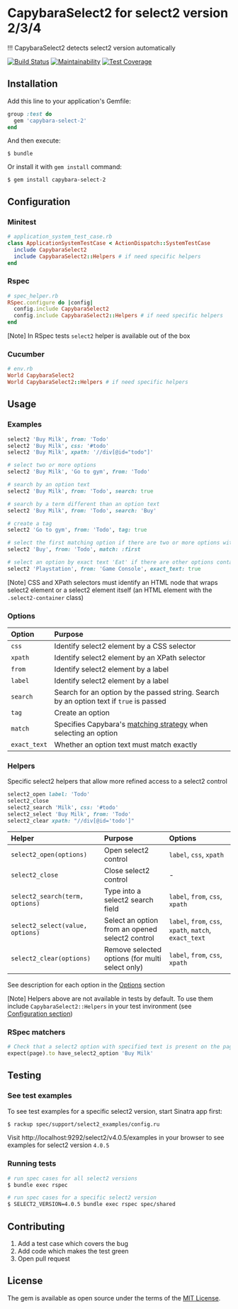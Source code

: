 # CapybaraSelect2 for select2 version 2/3/4
!!! CapybaraSelect2 detects select2 version automatically

[![Build Status](https://travis-ci.org/Hirurg103/capybara_select2.svg?branch=master)](https://travis-ci.org/Hirurg103/capybara_select2)
[![Maintainability](https://api.codeclimate.com/v1/badges/28e692c7efa07aadbe98/maintainability)](https://codeclimate.com/github/Hirurg103/capybara_select2/maintainability)
[![Test Coverage](https://api.codeclimate.com/v1/badges/28e692c7efa07aadbe98/test_coverage)](https://codeclimate.com/github/Hirurg103/capybara_select2/test_coverage)

## Installation

Add this line to your application's Gemfile:

```ruby
group :test do
  gem 'capybara-select-2'
end
```

And then execute:

    $ bundle

Or install it with `gem install` command:

    $ gem install capybara-select-2

## Configuration

### Minitest

```ruby
# application_system_test_case.rb
class ApplicationSystemTestCase < ActionDispatch::SystemTestCase
  include CapybaraSelect2
  include CapybaraSelect2::Helpers # if need specific helpers
end
```

### Rspec

```ruby
# spec_helper.rb
RSpec.configure do |config|
  config.include CapybaraSelect2
  config.include CapybaraSelect2::Helpers # if need specific helpers
end
```
[Note] In RSpec tests `select2` helper is available out of the box

### Cucumber

```ruby
# env.rb
World CapybaraSelect2
World CapybaraSelect2::Helpers # if need specific helpers
```

## Usage

### Examples

```ruby
select2 'Buy Milk', from: 'Todo'
select2 'Buy Milk', css: '#todo'
select2 'Buy Milk', xpath: '//div[@id="todo"]'

# select two or more options
select2 'Buy Milk', 'Go to gym', from: 'Todo'

# search by an option text
select2 'Buy Milk', from: 'Todo', search: true

# search by a term different than an option text
select2 'Buy Milk', from: 'Todo', search: 'Buy'

# create a tag
select2 'Go to gym', from: 'Todo', tag: true

# select the first matching option if there are two or more options with text 'Buy'
select2 'Buy', from: 'Todo', match: :first

# select an option by exact text 'Eat' if there are other options containing text 'Eat' ('Eat salad' for example)
select2 'Playstation', from: 'Game Console', exact_text: true
```

[Note] CSS and XPath selectors must identify an HTML node that wraps select2 element or a select2 element itself (an HTML element with the `.select2-container` class)

### Options

Option | Purpose
:------|:-------
`css` | Identify select2 element by a CSS selector
`xpath` | Identify select2 element by an XPath selector
`from` | Identify select2 element by a label
`label` | Identify select2 element by a label
`search` | Search for an option by the passed string. Search by an option text if `true` is passed
`tag` | Create an option
`match` | Specifies Capybara's [matching strategy](https://github.com/teamcapybara/capybara#strategy) when selecting an option
`exact_text` | Whether an option text must match exactly

### Helpers

Specific select2 helpers that allow more refined access to a select2 control

```ruby
select2_open label: 'Todo'
select2_close
select2_search 'Milk', css: '#todo'
select2_select 'Buy Milk', from: 'Todo'
select2_clear xpath: "//div[@id='todo']"
```

Helper | Purpose | Options
:------|:--------|:-------
`select2_open(options)` | Open select2 control | `label`, `css`, `xpath`
`select2_close` | Close select2 control | -
`select2_search(term, options)` | Type into a select2 search field | `label`, `from`, `css`, `xpath`
`select2_select(value, options)` | Select an option from an opened select2 control | `label`, `from`, `css`, `xpath`, `match`, `exact_text`
`select2_clear(options)` | Remove selected options (for multi select only) | `label`, `from`, `css`, `xpath`

See description for each option in the [Options](https://github.com/Hirurg103/capybara_select2#options) section

[Note] Helpers above are not available in tests by default. To use them include `CapybaraSelect2::Helpers` in your test invironment (see [Configuration section](https://github.com/Hirurg103/capybara_select2#configuration))

### RSpec matchers

```ruby
# Check that a select2 option with specified text is present on the page
expect(page).to have_select2_option 'Buy Milk'
```

## Testing

### See test examples

To see test examples for a specific select2 version, start Sinatra app first:

```bash
$ rackup spec/support/select2_examples/config.ru
```

Visit http://localhost:9292/select2/v4.0.5/examples in your browser to see examples for select2 version `4.0.5`

### Running tests

```bash
# run spec cases for all select2 versions
$ bundle exec rspec

# run spec cases for a specific select2 version
$ SELECT2_VERSION=4.0.5 bundle exec rspec spec/shared
```

## Contributing

1. Add a test case which covers the bug
2. Add code which makes the test green
3. Open pull request

## License

The gem is available as open source under the terms of the [MIT License](http://opensource.org/licenses/MIT).
